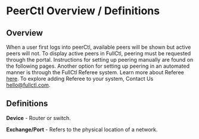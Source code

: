 # PeerCtl Overview / Definitions

## Overview

When a user first logs into peerCtl, available peers will be shown but active peers will not. To display active peers in FullCtl, peering must be requested through the portal. Instructions for setting up peering manually are found on the following pages. Another option for setting up peering in an automated manner is through the FullCtl Referee system. Learn more about Referee [here](.../Referee/Overview/). To explore adding Referee to your system, Contact Us <hello@fullctl.com>.  

## Definitions

**Device** - Router or switch.

**Exchange/Port** - Refers to the physical location of a network.
